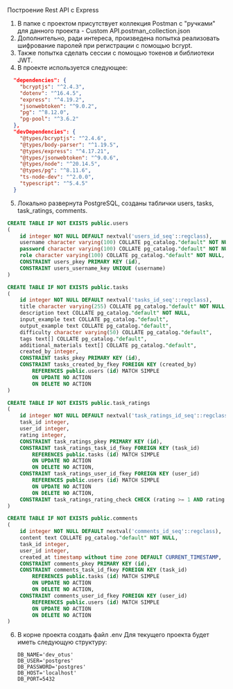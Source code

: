 Построение Rest API с Express

1. В папке с проектом присутствует коллекция Postman с "ручками" для данного проекта - Custom API.postman_collection.json
2. Дополнительно, ради интереса, произведена попытка реализовать шифрование паролей при регистрации с помощью bcrypt.
3. Также попытка сделать сессии с помощью токенов и библиотеки JWT.
4. В проекте используется следующее:

```json
  "dependencies": {
    "bcryptjs": "^2.4.3",
    "dotenv": "^16.4.5",
    "express": "^4.19.2",
    "jsonwebtoken": "^9.0.2",
    "pg": "^8.12.0",
    "pg-pool": "^3.6.2"
  },
  "devDependencies": {
    "@types/bcryptjs": "^2.4.6",
    "@types/body-parser": "^1.19.5",
    "@types/express": "^4.17.21",
    "@types/jsonwebtoken": "^9.0.6",
    "@types/node": "^20.14.5",
    "@types/pg": "^8.11.6",
    "ts-node-dev": "^2.0.0",
    "typescript": "^5.4.5"
  }
```

5. Локально развернута PostgreSQL, созданы таблички users, tasks, task_ratings, comments.

```sql
CREATE TABLE IF NOT EXISTS public.users
(
    id integer NOT NULL DEFAULT nextval('users_id_seq'::regclass),
    username character varying(100) COLLATE pg_catalog."default" NOT NULL,
    password character varying(100) COLLATE pg_catalog."default" NOT NULL,
    role character varying(100) COLLATE pg_catalog."default" NOT NULL,
    CONSTRAINT users_pkey PRIMARY KEY (id),
    CONSTRAINT users_username_key UNIQUE (username)
)

CREATE TABLE IF NOT EXISTS public.tasks
(
    id integer NOT NULL DEFAULT nextval('tasks_id_seq'::regclass),
    title character varying(255) COLLATE pg_catalog."default" NOT NULL,
    description text COLLATE pg_catalog."default" NOT NULL,
    input_example text COLLATE pg_catalog."default",
    output_example text COLLATE pg_catalog."default",
    difficulty character varying(50) COLLATE pg_catalog."default",
    tags text[] COLLATE pg_catalog."default",
    additional_materials text[] COLLATE pg_catalog."default",
    created_by integer,
    CONSTRAINT tasks_pkey PRIMARY KEY (id),
    CONSTRAINT tasks_created_by_fkey FOREIGN KEY (created_by)
        REFERENCES public.users (id) MATCH SIMPLE
        ON UPDATE NO ACTION
        ON DELETE NO ACTION
)

CREATE TABLE IF NOT EXISTS public.task_ratings
(
    id integer NOT NULL DEFAULT nextval('task_ratings_id_seq'::regclass),
    task_id integer,
    user_id integer,
    rating integer,
    CONSTRAINT task_ratings_pkey PRIMARY KEY (id),
    CONSTRAINT task_ratings_task_id_fkey FOREIGN KEY (task_id)
        REFERENCES public.tasks (id) MATCH SIMPLE
        ON UPDATE NO ACTION
        ON DELETE NO ACTION,
    CONSTRAINT task_ratings_user_id_fkey FOREIGN KEY (user_id)
        REFERENCES public.users (id) MATCH SIMPLE
        ON UPDATE NO ACTION
        ON DELETE NO ACTION,
    CONSTRAINT task_ratings_rating_check CHECK (rating >= 1 AND rating <= 5)
)

CREATE TABLE IF NOT EXISTS public.comments
(
    id integer NOT NULL DEFAULT nextval('comments_id_seq'::regclass),
    content text COLLATE pg_catalog."default" NOT NULL,
    task_id integer,
    user_id integer,
    created_at timestamp without time zone DEFAULT CURRENT_TIMESTAMP,
    CONSTRAINT comments_pkey PRIMARY KEY (id),
    CONSTRAINT comments_task_id_fkey FOREIGN KEY (task_id)
        REFERENCES public.tasks (id) MATCH SIMPLE
        ON UPDATE NO ACTION
        ON DELETE NO ACTION,
    CONSTRAINT comments_user_id_fkey FOREIGN KEY (user_id)
        REFERENCES public.users (id) MATCH SIMPLE
        ON UPDATE NO ACTION
        ON DELETE NO ACTION
)
```
6. В корне проекта создать файл .env
   Для текущего проекта будет иметь следующую структуру:
   ```command
   DB_NAME='dev_otus'
   DB_USER='postgres'
   DB_PASSWORD='postgres'
   DB_HOST='localhost'
   DB_PORT=5432
   ```
